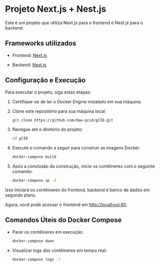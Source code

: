 # Projeto Next.js + Nest.js

Este é um projeto que utiliza Next.js para o frontend e Nest.js para o backend. 

## Frameworks utilizados

- Frontend: [Next.js](https://nextjs.org/)

- Backend: [Nest.js](https://nestjs.com/)

## Configuração e Execução

Para executar o projeto, siga estas etapas:

1. Certifique-se de ter o Docker Engine instalado em sua máquina.

2. Clone este repositório para sua máquina local:

    ```bash
    git clone https://github.com/daw-gcid/gCID.git
    ```

3. Navegue até o diretório do projeto:

    ```bash
    cd gCID
    ```

4. Execute o comando a seguir para construir as imagens Docker:

    ```bash
    docker-compose build
    ```

5. Após a conclusão da construção, inicie os contêineres com o seguinte comando:

    ```bash
    docker-compose up -d
    ```

Isso iniciará os contêineres do frontend, backend e banco de dados em segundo plano.

Agora, você pode acessar o frontend em [http://localhost:80](http://localhost:80).

## Comandos Úteis do Docker Compose

- Parar os contêineres em execução:

    ```bash
    docker-compose down
    ```

- Visualizar logs dos contêineres em tempo real:

    ```bash
    docker-compose logs -f
    ```

